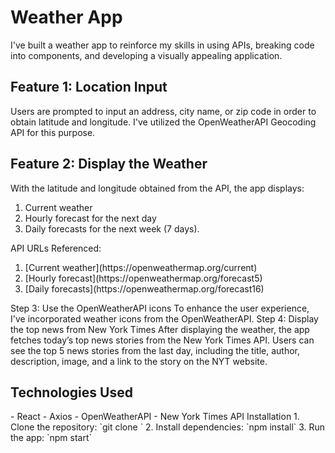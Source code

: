 <h1> Weather App </h1>

I've built a weather app to reinforce my skills in using APIs, breaking code into components, and developing a visually appealing application.

<h2> Feature 1: Location Input </h2>
Users are prompted to input an address, city name, or zip code in order to obtain latitude and longitude. I've utilized the OpenWeatherAPI Geocoding API for this purpose.

<h2> Feature 2: Display the Weather </h2>
With the latitude and longitude obtained from the API, the app displays:
<ol>
  <li> Current weather </li>
  <li> Hourly forecast for the next day </li>
  <li> Daily forecasts for the next week (7 days). </li>
</ol>

API URLs Referenced:
<ol>
  <li> [Current weather](https://openweathermap.org/current) </li>
  <li> [Hourly forecast](https://openweathermap.org/forecast5) </li>
  <li> [Daily forecasts](https://openweathermap.org/forecast16) </li>
</ol>


</h2> Step 3: Use the OpenWeatherAPI icons </h2>
To enhance the user experience, I've incorporated weather icons from the OpenWeatherAPI.

</h2> Step 4: Display the top news from New York Times </h2>
After displaying the weather, the app fetches today’s top news stories from the New York Times API. Users can see the top 5 news stories from the last day, including the title, author, description, image, and a link to the story on the NYT website.


<h2> Technologies Used </h2>
- React
- Axios
- OpenWeatherAPI
- New York Times API

</h2> Installation </h2>
1. Clone the repository: `git clone <repository-url>`
2. Install dependencies: `npm install`
3. Run the app: `npm start`
